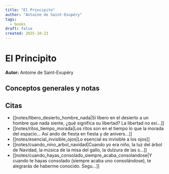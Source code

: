 ```yaml
---
title: "El Principito"
author: "Antoine de Saint-Exupéry"
tags:
  - books
draft: false
created: 2025-10-23
---
```


# El Principito

**Autor:** Antoine de Saint-Exupéry


## Conceptos generales y notas



## Citas
- [[notes/libero_desierto_hombre_nada|Si libero en el desierto a un hombre que nada siente, ¿qué significa su libertad? La libertad no exi...]]
- [[notes/ritos_tiempo_morada|Los ritos son en el tiempo lo que la morada del espacio... Así ando de fiesta en fiesta y de anivers...]]
- [[notes/esencial_invisible_ojos|Lo esencial es invisible a los ojos]]
- [[notes/cuando_nino_arbol_navidad|Cuando yo era niño, la luz del árbol de Navidad, la música de la misa del gallo, la dulzura de las s...]]
- [[notes/cuando_hayas_consolado_siempre_acaba_consolandose|Y cuando te hayas consolado (siempre acaba uno consolándose), te alegrarás de haberme conocido. Segu...]]

